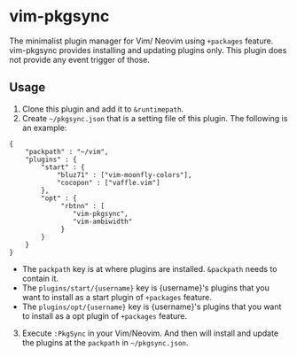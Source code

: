 
# vim-pkgsync

The minimalist plugin manager for Vim/ Neovim using `+packages` feature.
vim-pkgsync provides installing and updating plugins only.
This plugin does not provide any event trigger of those.

## Usage

1. Clone this plugin and add it to `&runtimepath`.
2. Create `~/pkgsync.json` that is a setting file of this plugin.
The following is an example:

```
{
    "packpath" : "~/vim",
    "plugins" : {
        "start" : {
            "bluz71" : ["vim-moonfly-colors"],
            "cocopon" : ["vaffle.vim"]
        },
        "opt" : {
             "rbtnn" : [
                "vim-pkgsync",
                "vim-ambiwidth"
             }
        }
    }
}
```

* The `packpath` key is at where plugins are installed. `&packpath` needs to contain it.
* The `plugins/start/{username}` key is {username}'s plugins that you want to install as a start plugin of `+packages` feature.
* The `plugins/opt/{username}` key is {username}'s plugins that you want to install as a opt plugin of `+packages` feature.

3. Execute `:PkgSync` in your Vim/Neovim. And then will install and update the plugins at the `packpath` in `~/pkgsync.json`.
